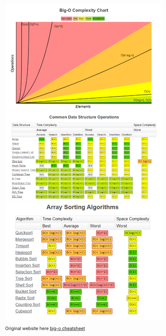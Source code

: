 ![Big-O complexity chart](src/big-o-cheatsheet.png)
![Big-O common data structure operation](src/big-o-cheatsheet2.png)
![Big-O array sorting algorithms](src/big-o-cheatsheet3.png)

Original website here [big-o cheatsheet](https://www.bigocheatsheet.com/)

